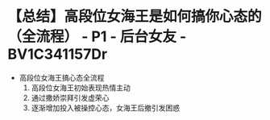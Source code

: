 # 【总结】高段位女海王是如何搞你心态的（全流程） - P1 - 后台女友 - BV1C341157Dr

-   高段位女海王搞心态全流程
    1.  高段位女海王初始表现热情主动
    2.  通过撒娇崇拜引发虚荣心
    3.  逐渐增加投入被操控心态，女海王后撤引发困惑